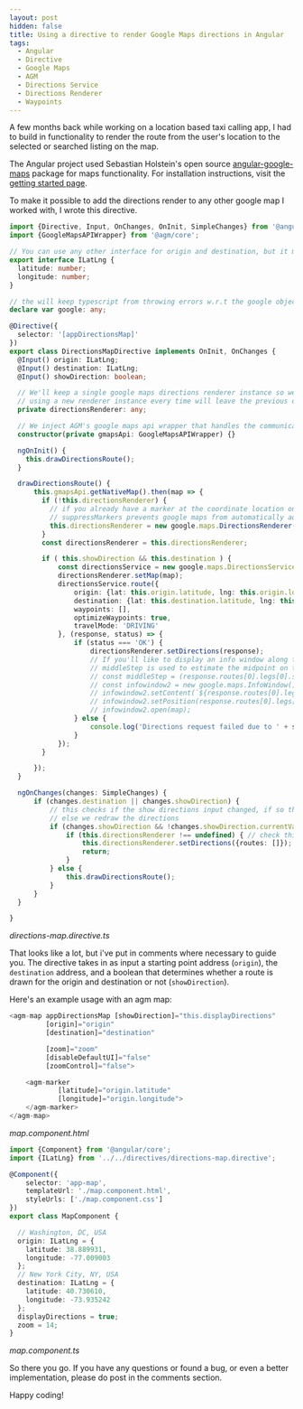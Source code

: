 ```yaml
---
layout: post
hidden: false
title: Using a directive to render Google Maps directions in Angular
tags:
  - Angular
  - Directive
  - Google Maps
  - AGM
  - Directions Service
  - Directions Renderer
  - Waypoints
---
```

A few months back while working on a location based taxi calling app, I had to build in functionality to render the route from the user's location to the selected or searched listing on the map. 

The Angular project used Sebastian Holstein's open source [angular-google-maps](https://github.com/SebastianM/angular-google-maps) package for maps functionality. For installation instructions, visit the [getting started page](https://angular-maps.com/guides/getting-started/).

To make it possible to add the directions render to any other google map I worked with, I wrote this directive.

```typescript
import {Directive, Input, OnChanges, OnInit, SimpleChanges} from '@angular/core';
import {GoogleMapsAPIWrapper} from '@agm/core';

// You can use any other interface for origin and destination, but it must contain latlng data
export interface ILatLng {
  latitude: number;
  longitude: number;
}

// the will keep typescript from throwing errors w.r.t the google object
declare var google: any;

@Directive({
  selector: '[appDirectionsMap]'
})
export class DirectionsMapDirective implements OnInit, OnChanges {
  @Input() origin: ILatLng;
  @Input() destination: ILatLng;
  @Input() showDirection: boolean;

  // We'll keep a single google maps directions renderer instance so we get to reuse it.
  // using a new renderer instance every time will leave the previous one still active and visible on the page
  private directionsRenderer: any;

  // We inject AGM's google maps api wrapper that handles the communication with the Google Maps Javascript
  constructor(private gmapsApi: GoogleMapsAPIWrapper) {}

  ngOnInit() {
    this.drawDirectionsRoute();
  }

  drawDirectionsRoute() {
      this.gmapsApi.getNativeMap().then(map => {
        if (!this.directionsRenderer) {
          // if you already have a marker at the coordinate location on the map, use suppressMarkers option
          // suppressMarkers prevents google maps from automatically adding a marker for you
          this.directionsRenderer = new google.maps.DirectionsRenderer({suppressMarkers: true});
        }
        const directionsRenderer = this.directionsRenderer;

        if ( this.showDirection && this.destination ) {
            const directionsService = new google.maps.DirectionsService;
            directionsRenderer.setMap(map);
            directionsService.route({
                origin: {lat: this.origin.latitude, lng: this.origin.longitude},
                destination: {lat: this.destination.latitude, lng: this.destination.longitude},
                waypoints: [],
                optimizeWaypoints: true,
                travelMode: 'DRIVING'
            }, (response, status) => {
                if (status === 'OK') {
                    directionsRenderer.setDirections(response);
                    // If you'll like to display an info window along the route
                    // middleStep is used to estimate the midpoint on the route where the info window will appear
                    // const middleStep = (response.routes[0].legs[0].steps.length / 2).toFixed();
                    // const infowindow2 = new google.maps.InfoWindow();
                    // infowindow2.setContent(`${response.routes[0].legs[0].distance.text} <br> ${response.routes[0].legs[0].duration.text}  `);
                    // infowindow2.setPosition(response.routes[0].legs[0].steps[middleStep].end_location);
                    // infowindow2.open(map);
                } else {
                    console.log('Directions request failed due to ' + status);
                }
            });
        }

      });
  }

  ngOnChanges(changes: SimpleChanges) {
      if (changes.destination || changes.showDirection) {
          // this checks if the show directions input changed, if so the directions are removed
          // else we redraw the directions
          if (changes.showDirection && !changes.showDirection.currentValue) {
              if (this.directionsRenderer !== undefined) { // check this value is not undefined
                  this.directionsRenderer.setDirections({routes: []});
                  return;
              }
          } else {
              this.drawDirectionsRoute();
          }
      }
  }

}
```

_directions-map.directive.ts_

That looks like a lot, but i've put in comments where necessary to guide you. The directive takes in as input a starting point address (`origin`), the `destination` address, and a boolean that determines whether a route is drawn for the origin and destination or not (`showDirection`).

Here's an example usage with an agm map:

```typescript
<agm-map appDirectionsMap [showDirection]="this.displayDirections"
         [origin]="origin"
         [destination]="destination"

         [zoom]="zoom"
         [disableDefaultUI]="false"
         [zoomControl]="false">

    <agm-marker
            [latitude]="origin.latitude"
            [longitude]="origin.longitude">
    </agm-marker>
</agm-map>
```

_map.component.html_

```typescript
import {Component} from '@angular/core';
import {ILatLng} from '../../directives/directions-map.directive';

@Component({
    selector: 'app-map',
    templateUrl: './map.component.html',
    styleUrls: ['./map.component.css']
})
export class MapComponent {

  // Washington, DC, USA
  origin: ILatLng = {
    latitude: 38.889931,
    longitude: -77.009003
  };
  // New York City, NY, USA
  destination: ILatLng = {
    latitude: 40.730610,
    longitude: -73.935242
  };
  displayDirections = true;
  zoom = 14;
}
```

_map.component.ts_

So there you go. If you have any questions or found a bug, or even a better implementation, please do post in the comments section.

Happy coding!
